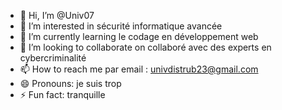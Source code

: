 - 👋 Hi, I’m @Univ07
- 👀 I’m interested in sécurité informatique avancée 
- 🌱 I’m currently learning le codage en développement web
- 💞️ I’m looking to collaborate on collaboré avec des experts en cybercriminalité 
- 📫 How to reach me par email : univdistrub23@gmail.com
- 😄 Pronouns: je suis trop
- ⚡ Fun fact: tranquille 

<!---
Univ07/Univ07 is a ✨ special ✨ repository because its `README.md` (this file) appears on your GitHub profile.
You can click the Preview link to take a look at your changes.
--->
